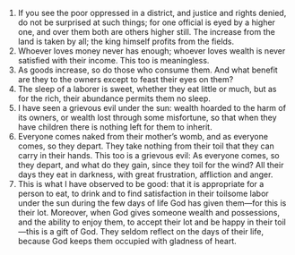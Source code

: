 1. If you see the poor oppressed in a district, and justice and rights denied, do not be surprised at such things; for one official is eyed by a higher one, and over them both are others higher still. The increase from the land is taken by all; the king himself profits from the fields.
2. Whoever loves money never has enough; whoever loves wealth is never satisfied with their income. This too is meaningless.
3. As goods increase, so do those who consume them. And what benefit are they to the owners
except to feast their eyes on them?
4. The sleep of a laborer is sweet, whether they eat little or much, but as for the rich, their abundance permits them no sleep.
5. I have seen a grievous evil under the sun: wealth hoarded to the harm of its owners,
or wealth lost through some misfortune, so that when they have children there is nothing left for them to inherit.
6. Everyone comes naked from their mother’s womb, and as everyone comes, so they depart.
They take nothing from their toil that they can carry in their hands. This too is a grievous evil:
As everyone comes, so they depart, and what do they gain, since they toil for the wind?
All their days they eat in darkness, with great frustration, affliction and anger.
7. This is what I have observed to be good: that it is appropriate for a person to eat, to drink 
and to find satisfaction in their toilsome labor under the sun during the few days of life God has given them—for this is their lot. Moreover, when God gives someone wealth and possessions, and the ability to enjoy them, to accept their lot and be happy in their toil—this is a gift of God. They seldom reflect on the days of their life, because God keeps them occupied with gladness of heart.
